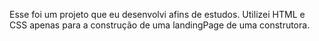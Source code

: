 Esse foi um projeto que eu desenvolvi afins de estudos. 
Utilizei HTML e CSS apenas para a construção de uma landingPage de uma construtora.

